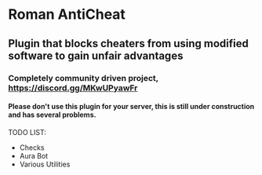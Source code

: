 # Roman AntiCheat
## Plugin that blocks cheaters from using modified software to gain unfair advantages
### Completely community driven project, https://discord.gg/MKwUPyawFr
#### Please don't use this plugin for your server, this is still under construction and has several problems.

TODO LIST:
- Checks
- Aura Bot
- Various Utilities
